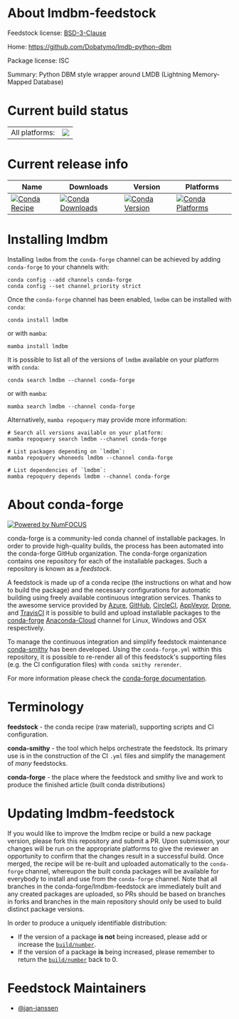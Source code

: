 About lmdbm-feedstock
=====================

Feedstock license: [BSD-3-Clause](https://github.com/conda-forge/lmdbm-feedstock/blob/main/LICENSE.txt)

Home: https://github.com/Dobatymo/lmdb-python-dbm

Package license: ISC

Summary: Python DBM style wrapper around LMDB (Lightning Memory-Mapped Database)

Current build status
====================


<table><tr><td>All platforms:</td>
    <td>
      <a href="https://dev.azure.com/conda-forge/feedstock-builds/_build/latest?definitionId=20529&branchName=main">
        <img src="https://dev.azure.com/conda-forge/feedstock-builds/_apis/build/status/lmdbm-feedstock?branchName=main">
      </a>
    </td>
  </tr>
</table>

Current release info
====================

| Name | Downloads | Version | Platforms |
| --- | --- | --- | --- |
| [![Conda Recipe](https://img.shields.io/badge/recipe-lmdbm-green.svg)](https://anaconda.org/conda-forge/lmdbm) | [![Conda Downloads](https://img.shields.io/conda/dn/conda-forge/lmdbm.svg)](https://anaconda.org/conda-forge/lmdbm) | [![Conda Version](https://img.shields.io/conda/vn/conda-forge/lmdbm.svg)](https://anaconda.org/conda-forge/lmdbm) | [![Conda Platforms](https://img.shields.io/conda/pn/conda-forge/lmdbm.svg)](https://anaconda.org/conda-forge/lmdbm) |

Installing lmdbm
================

Installing `lmdbm` from the `conda-forge` channel can be achieved by adding `conda-forge` to your channels with:

```
conda config --add channels conda-forge
conda config --set channel_priority strict
```

Once the `conda-forge` channel has been enabled, `lmdbm` can be installed with `conda`:

```
conda install lmdbm
```

or with `mamba`:

```
mamba install lmdbm
```

It is possible to list all of the versions of `lmdbm` available on your platform with `conda`:

```
conda search lmdbm --channel conda-forge
```

or with `mamba`:

```
mamba search lmdbm --channel conda-forge
```

Alternatively, `mamba repoquery` may provide more information:

```
# Search all versions available on your platform:
mamba repoquery search lmdbm --channel conda-forge

# List packages depending on `lmdbm`:
mamba repoquery whoneeds lmdbm --channel conda-forge

# List dependencies of `lmdbm`:
mamba repoquery depends lmdbm --channel conda-forge
```


About conda-forge
=================

[![Powered by
NumFOCUS](https://img.shields.io/badge/powered%20by-NumFOCUS-orange.svg?style=flat&colorA=E1523D&colorB=007D8A)](https://numfocus.org)

conda-forge is a community-led conda channel of installable packages.
In order to provide high-quality builds, the process has been automated into the
conda-forge GitHub organization. The conda-forge organization contains one repository
for each of the installable packages. Such a repository is known as a *feedstock*.

A feedstock is made up of a conda recipe (the instructions on what and how to build
the package) and the necessary configurations for automatic building using freely
available continuous integration services. Thanks to the awesome service provided by
[Azure](https://azure.microsoft.com/en-us/services/devops/), [GitHub](https://github.com/),
[CircleCI](https://circleci.com/), [AppVeyor](https://www.appveyor.com/),
[Drone](https://cloud.drone.io/welcome), and [TravisCI](https://travis-ci.com/)
it is possible to build and upload installable packages to the
[conda-forge](https://anaconda.org/conda-forge) [Anaconda-Cloud](https://anaconda.org/)
channel for Linux, Windows and OSX respectively.

To manage the continuous integration and simplify feedstock maintenance
[conda-smithy](https://github.com/conda-forge/conda-smithy) has been developed.
Using the ``conda-forge.yml`` within this repository, it is possible to re-render all of
this feedstock's supporting files (e.g. the CI configuration files) with ``conda smithy rerender``.

For more information please check the [conda-forge documentation](https://conda-forge.org/docs/).

Terminology
===========

**feedstock** - the conda recipe (raw material), supporting scripts and CI configuration.

**conda-smithy** - the tool which helps orchestrate the feedstock.
                   Its primary use is in the construction of the CI ``.yml`` files
                   and simplify the management of *many* feedstocks.

**conda-forge** - the place where the feedstock and smithy live and work to
                  produce the finished article (built conda distributions)


Updating lmdbm-feedstock
========================

If you would like to improve the lmdbm recipe or build a new
package version, please fork this repository and submit a PR. Upon submission,
your changes will be run on the appropriate platforms to give the reviewer an
opportunity to confirm that the changes result in a successful build. Once
merged, the recipe will be re-built and uploaded automatically to the
`conda-forge` channel, whereupon the built conda packages will be available for
everybody to install and use from the `conda-forge` channel.
Note that all branches in the conda-forge/lmdbm-feedstock are
immediately built and any created packages are uploaded, so PRs should be based
on branches in forks and branches in the main repository should only be used to
build distinct package versions.

In order to produce a uniquely identifiable distribution:
 * If the version of a package **is not** being increased, please add or increase
   the [``build/number``](https://docs.conda.io/projects/conda-build/en/latest/resources/define-metadata.html#build-number-and-string).
 * If the version of a package **is** being increased, please remember to return
   the [``build/number``](https://docs.conda.io/projects/conda-build/en/latest/resources/define-metadata.html#build-number-and-string)
   back to 0.

Feedstock Maintainers
=====================

* [@jan-janssen](https://github.com/jan-janssen/)


